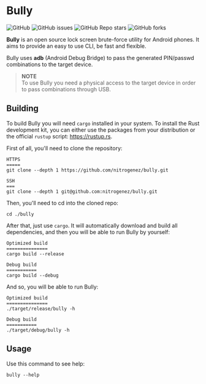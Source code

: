Bully
=====

![GitHub](https://img.shields.io/github/license/nitrogenez/bully)
![GitHub issues](https://img.shields.io/github/issues/nitrogenez/bully)
![GitHub Repo stars](https://img.shields.io/github/stars/nitrogenez/bully)
![GitHub forks](https://img.shields.io/github/forks/nitrogenez/bully)



**Bully** is an open source lock screen brute-force
utility for Android phones. It aims to provide an easy to use CLI,
be fast and flexible.

Bully uses **adb** (Android Debug Bridge) to pass
the generated PIN/passwd combinations to the target device.

> **NOTE**  
> To use Bully you need a physical access to the
> target device in order to pass combinations through USB.

Building
--------
To build Bully you will need `cargo` installed in your system.
To install the Rust development kit, you can either use
the packages from your distribution or the official
`rustup` script: https://rustup.rs.

First of all, you'll need to clone the repository:

```
HTTPS
=====
git clone --depth 1 https://github.com/nitrogenez/bully.git

SSH
===
git clone --depth 1 git@github.com:nitrogenez/bully.git
```

Then, you'll need to cd into the cloned repo:

```
cd ./bully
```

After that, just use `cargo`. It will automatically
download and build all dependencies, and then you will be able
to run Bully by yourself:

```
Optimized build
===============
cargo build --release

Debug build
===========
cargo build --debug
```

And so, you will be able to run Bully:

```
Optimized build
===============
./target/release/bully -h

Debug build
===========
./target/debug/bully -h
```

Usage
-----
Use this command to see help:

```
bully --help
```
